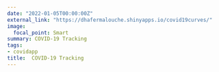 ```yaml
---
date: "2022-01-05T00:00:00Z"
external_link: "https://dhafermalouche.shinyapps.io/covid19curves/"
image:
  focal_point: Smart
summary: COVID-19 Tracking
tags:
- covidapp
title:  COVID-19 Tracking 
---
```

     